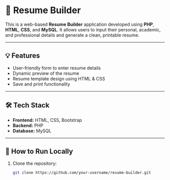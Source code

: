 # 📝 Resume Builder

This is a web-based **Resume Builder** application developed using **PHP**, **HTML**, **CSS**, and **MySQL**. It allows users to input their personal, academic, and professional details and generate a clean, printable resume.


---

## 💡 Features

- User-friendly form to enter resume details
- Dynamic preview of the resume
- Resume template design using HTML & CSS
- Save and print functionality

---

## 🛠 Tech Stack

- **Frontend:** HTML, CSS, Bootstrap 
- **Backend:** PHP
- **Database:** MySQL

---

## 🚀 How to Run Locally

1. Clone the repository:
   ```bash
   git clone https://github.com/your-username/resume-builder.git
